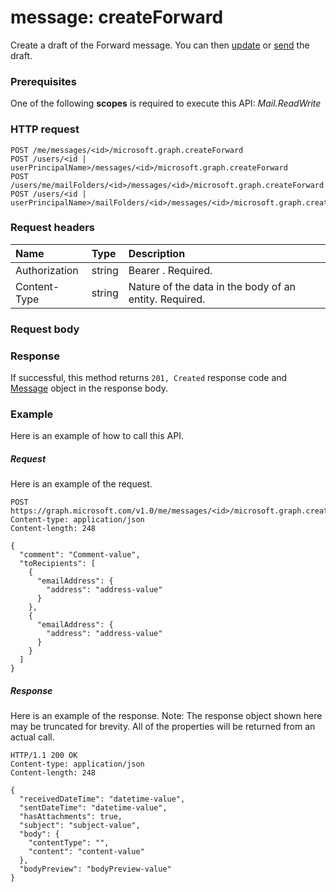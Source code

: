 # message: createForward

Create a draft of the Forward message. You can then [update](../api/message_update.md) or 
[send](../api/message_send.md) the draft.

### Prerequisites
One of the following **scopes** is required to execute this API:
*Mail.ReadWrite*
### HTTP request
<!-- { "blockType": "ignored" } -->
```http
POST /me/messages/<id>/microsoft.graph.createForward
POST /users/<id | userPrincipalName>/messages/<id>/microsoft.graph.createForward
POST /users/me/mailFolders/<id>/messages/<id>/microsoft.graph.createForward
POST /users/<id | userPrincipalName>/mailFolders/<id>/messages/<id>/microsoft.graph.createForward
```
### Request headers
| Name       | Type | Description|
|:---------------|:--------|:----------|
| Authorization  | string  | Bearer <token>. Required. |
| Content-Type | string  | Nature of the data in the body of an entity. Required. |

### Request body

### Response
If successful, this method returns `201, Created` response code and [Message](../resources/message.md) object in the response body.

### Example
Here is an example of how to call this API.
##### Request
Here is an example of the request.
<!-- {
  "blockType": "request",
  "name": "message_createforward"
}-->
```http
POST https://graph.microsoft.com/v1.0/me/messages/<id>/microsoft.graph.createForward
Content-type: application/json
Content-length: 248

{
  "comment": "Comment-value",
  "toRecipients": [
    {
      "emailAddress": {
        "address": "address-value"
      }
    },
    {
      "emailAddress": {
        "address": "address-value"
      }
    }
  ]
}
```

##### Response
Here is an example of the response. Note: The response object shown here may be truncated for brevity. All of the properties will be returned from an actual call.
<!-- {
  "blockType": "response",
  "truncated": true,
  "@odata.type": "microsoft.graph.message"
} -->
```http
HTTP/1.1 200 OK
Content-type: application/json
Content-length: 248

{
  "receivedDateTime": "datetime-value",
  "sentDateTime": "datetime-value",
  "hasAttachments": true,
  "subject": "subject-value",
  "body": {
    "contentType": "",
    "content": "content-value"
  },
  "bodyPreview": "bodyPreview-value"
}
```

<!-- uuid: 8fcb5dbc-d5aa-4681-8e31-b001d5168d79
2015-10-25 14:57:30 UTC -->
<!-- {
  "type": "#page.annotation",
  "description": "message: createForward",
  "keywords": "",
  "section": "documentation",
  "tocPath": ""
}-->
